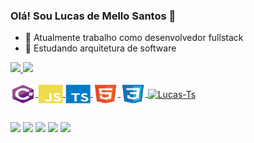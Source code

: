 ### Olá! Sou Lucas de Mello Santos 👋

- 🔭 Atualmente trabalho como desenvolvedor fullstack
- 🌱 Estudando arquitetura de software

<div>
  <a href="https://github.com/devlucasmello">
  <img height="180em" src="https://github-readme-stats.vercel.app/api?username=devlucasmello&show_icons=true&theme=dark&include_all_commits=true&count_private=true"/>
  <img height="180em" src="https://github-readme-stats.vercel.app/api/top-langs/?username=devlucasmello&layout=compact&langs_count=7&theme=dark"/>
</div>

<div style="display: inline_block"><br>
  <img align="center" alt="Lucas-Csharp" height="30" width="40" src="https://raw.githubusercontent.com/devicons/devicon/master/icons/csharp/csharp-original.svg">
  <img align="center" alt="Lucas-Js" height="30" width="40" src="https://raw.githubusercontent.com/devicons/devicon/master/icons/javascript/javascript-plain.svg">
  <img align="center" alt="Lucas-Ts" height="30" width="40" src="https://raw.githubusercontent.com/devicons/devicon/master/icons/typescript/typescript-plain.svg">  
  <img align="center" alt="Lucas-HTML" height="30" width="40" src="https://raw.githubusercontent.com/devicons/devicon/master/icons/html5/html5-original.svg">
  <img align="center" alt="Lucas-CSS" height="30" width="40" src="https://raw.githubusercontent.com/devicons/devicon/master/icons/css3/css3-original.svg">
  <img align="center" alt="Lucas-Ts" height="40" width="40" src="https://github.com/angular/angular/blob/master/aio/src/assets/images/logos/angular/angular.png">    
</div>

  ##

<div>
  <a href="mailto:lucas.sports@hotmail.com" target="_blank"><img src="https://img.shields.io/badge/Microsoft_Outlook-0078D4?style=for-the-badge&logo=microsoft-outlook&logoColor=white" target="_blank"></a>
  <a href="https://www.youtube.com/channel/UChileboQdBehcIFrDcfgOvA" target="_blank"><img src="https://img.shields.io/badge/YouTube-FF0000?style=for-the-badge&logo=youtube&logoColor=white" target="_blank"></a>  	
 <a href="" target="_blank"><img src="https://img.shields.io/badge/Discord-7289DA?style=for-the-badge&logo=discord&logoColor=white" target="_blank"></a> 
  <a href = "mailto:lucasdemello.18@gmail.com"><img src="https://img.shields.io/badge/Gmail-D14836?style=for-the-badge&logo=gmail&logoColor=white" target="_blank"></a>
  <a href="https://www.linkedin.com/in/lucas-santos-254093195/" target="_blank"><img src="https://img.shields.io/badge/LinkedIn-0077B5?style=for-the-badge&logo=linkedin&logoColor=white" target="_blank"></a>  
</div>

<!--
**DevLucasMello/DevLucasMello** is a ✨ _special_ ✨ repository because its `README.md` (this file) appears on your GitHub profile.

Here are some ideas to get you started:

- 🔭 I’m currently working on ...
- 🌱 I’m currently learning ...
- 👯 I’m looking to collaborate on ...
- 🤔 I’m looking for help with ...
- 💬 Ask me about ...
- 📫 How to reach me: ...
- 😄 Pronouns: ...
- ⚡ Fun fact: ...
-->
